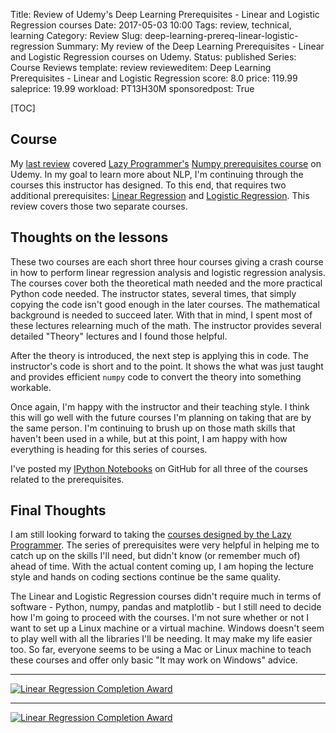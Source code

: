 Title: Review of Udemy's Deep Learning Prerequisites - Linear and Logistic Regression courses
Date: 2017-05-03 10:00
Tags: review, technical, learning
Category: Review
Slug: deep-learning-prereq-linear-logistic-regression
Summary: My review of the Deep Learning Prerequisites - Linear and Logistic Regression courses on Udemy.
Status: published
Series: Course Reviews
template: review
revieweditem: Deep Learning Prerequisites - Linear and Logistic Regression
score: 8.0
price: 119.99
saleprice: 19.99
workload: PT13H30M
sponsoredpost: True

[TOC]

## Course

My [last review][1] covered [Lazy Programmer's][2] [Numpy prerequisites course][3] on Udemy. In my goal to learn more about NLP,
I'm continuing through the courses this instructor has designed. To this end, that requires two additional prerequisites: 
[Linear Regression][4] and [Logistic Regression][5]. This review covers those two separate courses.

## Thoughts on the lessons

These two courses are each short three hour courses giving a crash course in how to perform linear regression analysis and logistic
regression analysis. The courses cover both the theoretical math needed and the more practical Python code needed. The instructor
states, several times, that simply copying the code isn't good enough in the later courses. The mathematical background is needed to
succeed later. With that in mind, I spent most of these lectures relearning much of the math. The instructor provides several detailed
"Theory" lectures and I found those helpful.

After the theory is introduced, the next step is applying this in code. The instructor's code is short and to the point. It shows the
what was just taught and provides efficient `numpy` code to convert the theory into something workable.

Once again, I'm happy with the instructor and their teaching style. I think this will go well with the future courses I'm planning on taking
that are by the same person. I'm continuing to brush up on those math skills that haven't been used in a while, but at this point, I am happy
with how everything is heading for this series of courses.

I've posted my [IPython Notebooks][6] on GitHub for all three of the courses related to the prerequisites.

## Final Thoughts

I am still looking forward to taking the [courses designed by the Lazy Programmer][7]. The series of prerequisites were very helpful in helping
me to catch up on the skills I'll need, but didn't know (or remember much of) ahead of time. With the actual content coming up, I am hoping
the lecture style and hands on coding sections continue be the same quality.

The Linear and Logistic Regression courses didn't require much in terms of software - Python, numpy, pandas and matplotlib - but I still need to
decide how I'm going to proceed with the courses. I'm not sure whether or not I want to set up a Linux machine or a virtual machine. Windows doesn't
seem to play well with all the libraries I'll be needing. It may make my life easier too. So far, everyone seems to be using a Mac or Linux machine to
teach these courses and offer only basic "It may work on Windows" advice.

---

[![Linear Regression Completion Award][8]][9]

---

[![Linear Regression Completion Award][10]][11]



 [1]: {filename}2017_04_20_review_of_deep_learning_prereq_numpy.md
 [2]: https://www.udemy.com/user/lazy-programmer/
 [3]: https://click.linksynergy.com/link?id=upT2m3Gzivc&offerid=1597309.391978487082970612398357&type=2&murl=https%3a%2f%2fwww.udemy.com%2fcourse%2fdeep-learning-prerequisites-the-numpy-stack-in-python%2f
 [4]: https://click.linksynergy.com/link?id=upT2m3Gzivc&offerid=1597309.3919714415792652654714032&type=2&murl=https%3a%2f%2fwww.udemy.com%2fcourse%2fdata-science-linear-regression-in-python%2f
 [5]: https://click.linksynergy.com/link?id=upT2m3Gzivc&offerid=1597309.3919712800668652568708359&type=2&murl=https%3a%2f%2fwww.udemy.com%2fcourse%2fdata-science-logistic-regression-in-python%2f
 [6]: https://github.com/AWegnerGitHub/Deep-Learning-Prerequisites
 [7]: https://lazyprogrammer.me/deep-learning-courses/
 [8]: {attach}images/udemy-deep-learning-prereq-linear-regression.jpg
 [9]: https://ude.my/UC-OMSE1FD6
 [10]: {attach}images/udemy-deep-learning-prereq-logistic-regression.jpg
 [11]: https://ude.my/UC-XASAGYVJ
